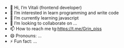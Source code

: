 - 👋 Hi, I’m Vitali (frontend developer)
- 👀 I’m interested in learn programming and write code
- 🌱 I’m currently learning javascript
- 💞️ I’m looking to collaborate on ...
- 📫 How to reach me tg:https://t.me/Grin_piss
- 😄 Pronouns: ...
- ⚡ Fun fact: ...

<!---
Grinpiss/Grinpiss is a ✨ special ✨ repository because its `README.md` (this file) appears on your GitHub profile.
You can click the Preview link to take a look at your changes.
--->
